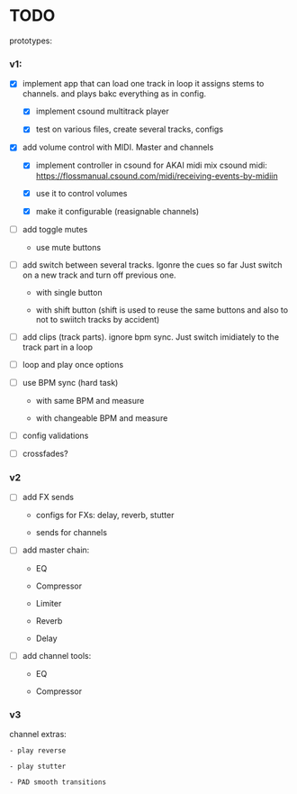 # TODO

prototypes:

### v1:

- [x] implement app that can load one track in loop
  it assigns stems to channels. and plays bakc everything as in config.

    - [x] implement csound multitrack player

    - [x] test on various files, create several tracks, configs

- [x] add volume control with MIDI. Master and channels

    - [x] implement controller in csound for AKAI midi mix
        csound midi: https://flossmanual.csound.com/midi/receiving-events-by-midiin

    - [x] use it to control volumes

    - [x] make it configurable (reasignable channels)

- [ ] add toggle mutes

    - use mute buttons

- [ ] add switch between several tracks. Igonre the cues so far
  Just switch on a new track and turn off previous one.
    - with single button

    - with shift button (shift is used to reuse the same buttons
      and also to not to swiitch tracks by accident)

- [ ] add clips (track parts). ignore bpm sync.
  Just switch imidiately to the track part in a loop

- [ ] loop and play once options

- [ ] use BPM sync (hard task)

    - with same BPM and measure

    - with changeable BPM and measure

- [ ] config validations

- [ ] crossfades?

### v2

- [ ] add FX sends

   - configs for FXs: delay, reverb, stutter

   - sends for channels

- [ ] add master chain:
 
   - EQ

   - Compressor

   - Limiter

   - Reverb

   - Delay

- [ ] add channel tools:
    - EQ

    - Compressor

### v3

channel extras:

    - play reverse

    - play stutter

    - PAD smooth transitions

